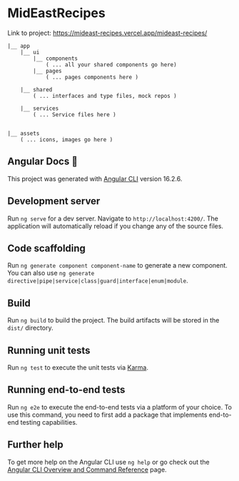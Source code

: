 # MidEastRecipes

Link to project: https://mideast-recipes.vercel.app/mideast-recipes/
```
|__ app
    |__ ui 
        |__ components
            ( ... all your shared components go here)
        |__ pages 
            ( ... pages components here )  

    |__ shared
        ( ... interfaces and type files, mock repos )

    |__ services
        ( ... Service files here )


|__ assets
    ( ... icons, images go here ) 

```





























## Angular Docs 📐

This project was generated with [Angular CLI](https://github.com/angular/angular-cli) version 16.2.6.

## Development server

Run `ng serve` for a dev server. Navigate to `http://localhost:4200/`. The application will automatically reload if you change any of the source files.

## Code scaffolding

Run `ng generate component component-name` to generate a new component. You can also use `ng generate directive|pipe|service|class|guard|interface|enum|module`.

## Build

Run `ng build` to build the project. The build artifacts will be stored in the `dist/` directory.

## Running unit tests

Run `ng test` to execute the unit tests via [Karma](https://karma-runner.github.io).

## Running end-to-end tests

Run `ng e2e` to execute the end-to-end tests via a platform of your choice. To use this command, you need to first add a package that implements end-to-end testing capabilities.

## Further help

To get more help on the Angular CLI use `ng help` or go check out the [Angular CLI Overview and Command Reference](https://angular.io/cli) page.
